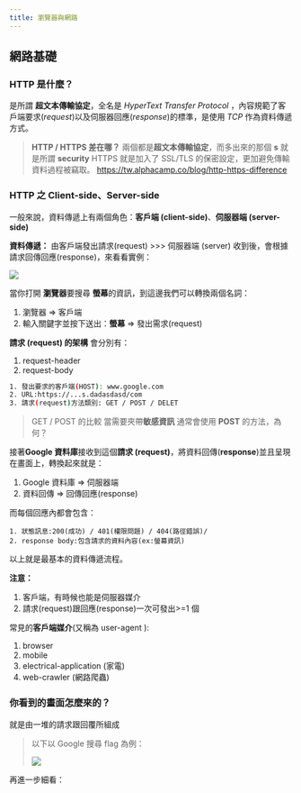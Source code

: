 ```yaml
---
title: 瀏覽器與網路
---
```


## 網路基礎

### HTTP 是什麼？

是所謂 **超文本傳輸協定**，全名是 _HyperText Transfer Protocol_ ，內容規範了客戶端要求(_request_)以及伺服器回應(_response_)的標準，是使用 _TCP_ 作為資料傳遞方式。

> **HTTP / HTTPS 差在哪？**
> 兩個都是**超文本傳輸協定**，而多出來的那個 **s** 就是所謂 **security**
> HTTPS 就是加入了 SSL/TLS 的保密設定，更加避免傳輸資料過程被竊取。
> https://tw.alphacamp.co/blog/http-https-difference

### HTTP 之 Client-side、Server-side

一般來說，資料傳遞上有兩個角色：**客戶端 (client-side)**、**伺服器端 (server-side)**

**資料傳遞：**
由客戶端發出請求(request) >>> 伺服器端 (server) 收到後，會根據請求回傳回應(response)，來看看實例：

![](https://i.imgur.com/vlZua66.png)

當你打開 **瀏覽器**要搜尋 **螢幕**的資訊，到這邊我們可以轉換兩個名詞：

1. 瀏覽器 => 客戶端
2. 輸入關鍵字並按下送出：**螢幕** => 發出需求(request)

**請求 (request) 的架構**
會分別有：

1. request-header
2. request-body

```sh
1. 發出要求的客戶端(HOST): www.google.com
2. URL:https://...s.dadasdasd/com
3. 請求(request)方法類別: GET / POST / DELET
```

> GET / POST 的比較
> 當需要夾帶**敏感資訊** 通常會使用 **POST** 的方法，為何？

接著**Google 資料庫**接收到這個**請求 (request)**，將資料回傳(**response**)並且呈現在畫面上，轉換起來就是：

1.  Google 資料庫 => 伺服器端
2.  資料回傳 => 回傳回應(response)

而每個回應內都會包含：

```shell
1. 狀態訊息:200(成功) / 401(權限問題) / 404(路徑錯誤)/
2. response body:包含請求的資料內容(ex:螢幕資訊)
```

以上就是最基本的資料傳遞流程。

**注意：**

1. 客戶端，有時候也能是伺服器媒介
2. 請求(request)跟回應(response)一次可發出>=1 個

常見的**客戶端媒介**(又稱為 user-agent ):

1. browser
2. mobile
3. electrical-application (家電)
4. web-crawler (網路爬蟲)

### 你看到的畫面怎麼來的？

就是由一堆的請求跟回覆所組成

> 以下以 Google 搜尋 flag 為例：
>
> ![](https://i.imgur.com/d8g3b5s.png)

再進一步細看：
